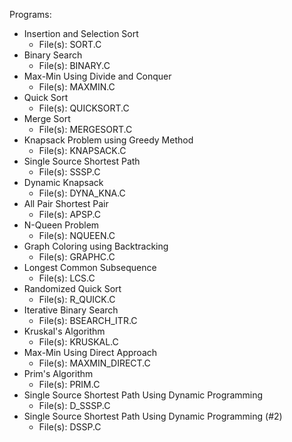 Programs:
* Insertion and Selection Sort
  * File(s): SORT.C
* Binary Search
  * File(s): BINARY.C
* Max-Min Using Divide and Conquer
  * File(s): MAXMIN.C
* Quick Sort
  * File(s): QUICKSORT.C 
* Merge Sort
  * File(s): MERGESORT.C 
* Knapsack Problem using Greedy Method
  * File(s): KNAPSACK.C
* Single Source Shortest Path
  * File(s): SSSP.C
* Dynamic Knapsack
  * File(s): DYNA_KNA.C
* All Pair Shortest Pair
  * File(s): APSP.C
* N-Queen Problem
  * File(s): NQUEEN.C
* Graph Coloring using Backtracking
  * File(s): GRAPHC.C
* Longest Common Subsequence
  * File(s): LCS.C
* Randomized Quick Sort
  * File(s): R_QUICK.C
* Iterative Binary Search
  * File(s): BSEARCH_ITR.C
* Kruskal's Algorithm
  * File(s): KRUSKAL.C
* Max-Min Using Direct Approach
  * File(s): MAXMIN_DIRECT.C
* Prim's Algorithm
  * File(s): PRIM.C
* Single Source Shortest Path Using Dynamic Programming
  * File(s): D_SSSP.C
* Single Source Shortest Path Using Dynamic Programming (#2)
  * File(s): DSSP.C

